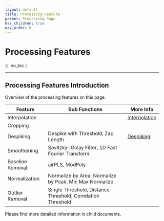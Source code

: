 ```yaml
---
layout: default
title: Processing Feature
parent: Processing Page
has_children: true
nav_order: 6
---
```


# Processing Features
{: .no_toc }

<!-- ## Table of contents
{: .no_toc .text-delta }

1. TOC
{:toc} -->

---

## Processing Features Introduction

Overview of the processing features on this page.

| Feature             | Sub Functions                                      | More Info |
|---------------------|---------------------------------------------------|-----------|
| Interpolation       |               | [Interpolation](docs/Processing_Page/Processing_Feature/Interpolation/)          |
| Cropping            |                       |           |
| Despiking           | Despike with Threshold, Zap Length                      | [Despiking](docs/Processing_Page/Processing_Feature/Despike/)          |
| Smoothening         | Savitzky-Golay Filter, 1D Fast Fourier Transform    |           |
| Baseline Removal    | airPLS, ModPoly                                    |           |
| Normalization       | Normalize by Area, Normalize by Peak, Min Max Normalize |      |
| Outlier Removal     | Single Threshold, Distance Threshold, Correlation Threshold |    |

Please find more detailed information in child documents.